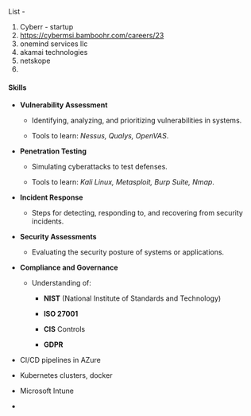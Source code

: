 List -
1. Cyberr - startup
2. https://cybermsi.bamboohr.com/careers/23 
3. onemind services llc
4. akamai technologies
5. netskope
6. 


#### Skills
- **Vulnerability Assessment**
    
    - Identifying, analyzing, and prioritizing vulnerabilities in systems.
        
    - Tools to learn: _Nessus, Qualys, OpenVAS_.
        
- **Penetration Testing**
    
    - Simulating cyberattacks to test defenses.
        
    - Tools to learn: _Kali Linux, Metasploit, Burp Suite, Nmap_.
        
- **Incident Response**
    
    - Steps for detecting, responding to, and recovering from security incidents.
        
- **Security Assessments**
    
    - Evaluating the security posture of systems or applications.
        
- **Compliance and Governance**
    
    - Understanding of:
        
        - **NIST** (National Institute of Standards and Technology)
            
        - **ISO 27001**
            
        - **CIS** Controls
            
        - **GDPR**
- CI/CD pipelines in AZure
- Kubernetes clusters, docker
- Microsoft Intune
- 

